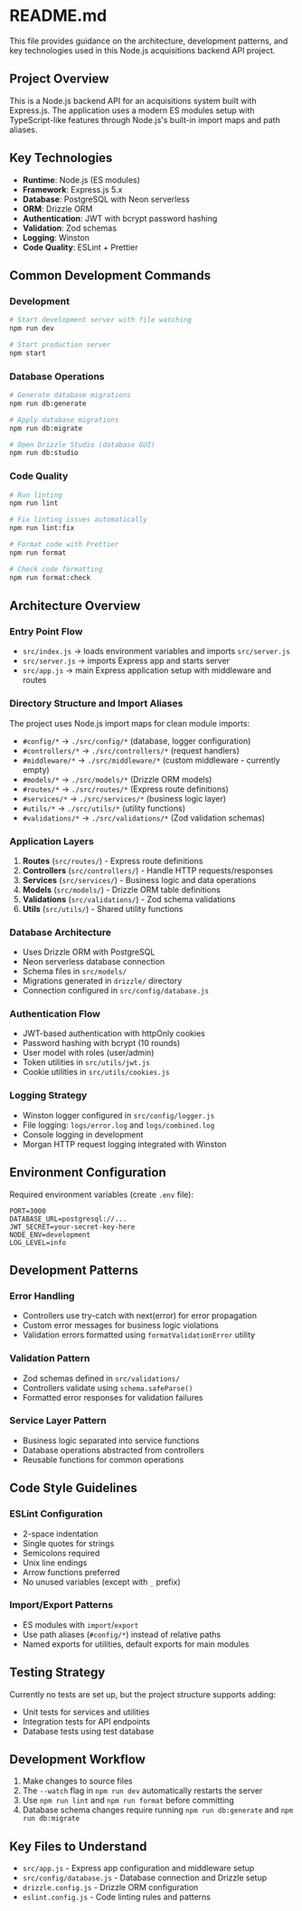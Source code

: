 # README.md

This file provides guidance on the architecture, development patterns, and key technologies used in this Node.js acquisitions backend API project.

## Project Overview

This is a Node.js backend API for an acquisitions system built with Express.js. The application uses a modern ES modules setup with TypeScript-like features through Node.js's built-in import maps and path aliases.

## Key Technologies

- **Runtime**: Node.js (ES modules)
- **Framework**: Express.js 5.x
- **Database**: PostgreSQL with Neon serverless
- **ORM**: Drizzle ORM
- **Authentication**: JWT with bcrypt password hashing
- **Validation**: Zod schemas
- **Logging**: Winston
- **Code Quality**: ESLint + Prettier

## Common Development Commands

### Development

```bash
# Start development server with file watching
npm run dev

# Start production server
npm start
```

### Database Operations

```bash
# Generate database migrations
npm run db:generate

# Apply database migrations
npm run db:migrate

# Open Drizzle Studio (database GUI)
npm run db:studio
```

### Code Quality

```bash
# Run linting
npm run lint

# Fix linting issues automatically
npm run lint:fix

# Format code with Prettier
npm run format

# Check code formatting
npm run format:check
```

## Architecture Overview

### Entry Point Flow

- `src/index.js` → loads environment variables and imports `src/server.js`
- `src/server.js` → imports Express app and starts server
- `src/app.js` → main Express application setup with middleware and routes

### Directory Structure and Import Aliases

The project uses Node.js import maps for clean module imports:

- `#config/*` → `./src/config/*` (database, logger configuration)
- `#controllers/*` → `./src/controllers/*` (request handlers)
- `#middleware/*` → `./src/middleware/*` (custom middleware - currently empty)
- `#models/*` → `./src/models/*` (Drizzle ORM models)
- `#routes/*` → `./src/routes/*` (Express route definitions)
- `#services/*` → `./src/services/*` (business logic layer)
- `#utils/*` → `./src/utils/*` (utility functions)
- `#validations/*` → `./src/validations/*` (Zod validation schemas)

### Application Layers

1. **Routes** (`src/routes/`) - Express route definitions
2. **Controllers** (`src/controllers/`) - Handle HTTP requests/responses
3. **Services** (`src/services/`) - Business logic and data operations
4. **Models** (`src/models/`) - Drizzle ORM table definitions
5. **Validations** (`src/validations/`) - Zod schema validations
6. **Utils** (`src/utils/`) - Shared utility functions

### Database Architecture

- Uses Drizzle ORM with PostgreSQL
- Neon serverless database connection
- Schema files in `src/models/`
- Migrations generated in `drizzle/` directory
- Connection configured in `src/config/database.js`

### Authentication Flow

- JWT-based authentication with httpOnly cookies
- Password hashing with bcrypt (10 rounds)
- User model with roles (user/admin)
- Token utilities in `src/utils/jwt.js`
- Cookie utilities in `src/utils/cookies.js`

### Logging Strategy

- Winston logger configured in `src/config/logger.js`
- File logging: `logs/error.log` and `logs/combined.log`
- Console logging in development
- Morgan HTTP request logging integrated with Winston

## Environment Configuration

Required environment variables (create `.env` file):

```env
PORT=3000
DATABASE_URL=postgresql://...
JWT_SECRET=your-secret-key-here
NODE_ENV=development
LOG_LEVEL=info
```

## Development Patterns

### Error Handling

- Controllers use try-catch with next(error) for error propagation
- Custom error messages for business logic violations
- Validation errors formatted using `formatValidationError` utility

### Validation Pattern

- Zod schemas defined in `src/validations/`
- Controllers validate using `schema.safeParse()`
- Formatted error responses for validation failures

### Service Layer Pattern

- Business logic separated into service functions
- Database operations abstracted from controllers
- Reusable functions for common operations

## Code Style Guidelines

### ESLint Configuration

- 2-space indentation
- Single quotes for strings
- Semicolons required
- Unix line endings
- Arrow functions preferred
- No unused variables (except with `_` prefix)

### Import/Export Patterns

- ES modules with `import`/`export`
- Use path aliases (`#config/*`) instead of relative paths
- Named exports for utilities, default exports for main modules

## Testing Strategy

Currently no tests are set up, but the project structure supports adding:

- Unit tests for services and utilities
- Integration tests for API endpoints
- Database tests using test database

## Development Workflow

1. Make changes to source files
2. The `--watch` flag in `npm run dev` automatically restarts the server
3. Use `npm run lint` and `npm run format` before committing
4. Database schema changes require running `npm run db:generate` and `npm run db:migrate`

## Key Files to Understand

- `src/app.js` - Express app configuration and middleware setup
- `src/config/database.js` - Database connection and Drizzle setup
- `drizzle.config.js` - Drizzle ORM configuration
- `eslint.config.js` - Code linting rules and patterns
